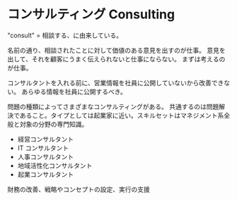 # コンサルティング Consulting

"consult" = 相談する、に由来している。

名前の通り、相談されたことに対して価値のある意見を出すのが仕事。
意見を出して、それを顧客にうまく伝えられないと仕事にならない。
まずは考えるのが仕事。

コンサルタントを入れる前に、営業情報を社員に公開していないから改善できない。
あらゆる情報を社員に公開するべき。

問題の種類によってさまざまなコンサルティングがある。
共通するのは問題解決であること。タイプとしては起業家に近い。スキルセットはマネジメント系全般と対象の分野の専門知識。

- 経営コンサルタント
- IT コンサルタント
- 人事コンサルタント
- 地域活性化コンサルタント
- 起業コンサルタント

財務の改善、戦略やコンセプトの設定、実行の支援
